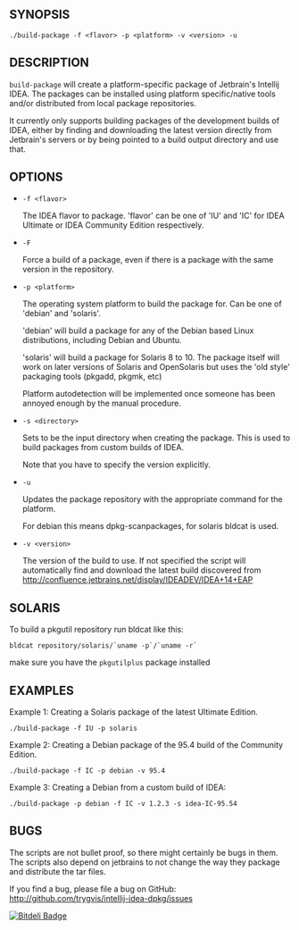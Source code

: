 SYNOPSIS
--------

    ./build-package -f <flavor> -p <platform> -v <version> -u

DESCRIPTION
--------

`build-package` will create a platform-specific package of Jetbrain's
Intellij IDEA. The packages can be installed using platform
specific/native tools and/or distributed from local package repositories.

It currently only supports building packages of the development builds
of IDEA, either by finding and downloading the latest version directly
from Jetbrain's servers or by being pointed to a build output directory
and use that.

OPTIONS
--------

* `-f <flavor>`

    The IDEA flavor to package. 'flavor' can be one of 'IU' and 'IC'
    for IDEA Ultimate or IDEA Community Edition respectively.

* `-F`

    Force a build of a package, even if there is a package with the same
    version in the repository.

* `-p <platform>`

    The operating system platform to build the package for. Can be one
    of 'debian' and 'solaris'.
    
    'debian' will build a package for any of the Debian based Linux
    distributions, including Debian and Ubuntu.

    'solaris' will build a package for Solaris 8 to 10. The package itself
    will work on later versions of Solaris and OpenSolaris but uses the
    'old style' packaging tools (pkgadd, pkgmk, etc)

    Platform autodetection will be implemented once someone has been
    annoyed enough by the manual procedure.

* `-s <directory>`

    Sets <directory> to be the input directory when creating the
    package. This is used to build packages from custom builds of IDEA.

    Note that you have to specify the version explicitly.

* `-u`

    Updates the package repository with the appropriate command for
    the platform.

    For debian this means dpkg-scanpackages, for solaris bldcat is used.

* `-v <version>`

    The version of the build to use. If not specified the script will
    automatically find and download the latest build discovered from
    http://confluence.jetbrains.net/display/IDEADEV/IDEA+14+EAP

SOLARIS
-------

To build a pkgutil repository run bldcat like this:

    bldcat repository/solaris/`uname -p`/`uname -r`
  
make sure you have the `pkgutilplus` package installed

EXAMPLES
-------

Example 1: Creating a Solaris package of the latest Ultimate Edition.

    ./build-package -f IU -p solaris

Example 2: Creating a Debian package of the 95.4 build of the Community Edition.

    ./build-package -f IC -p debian -v 95.4

Example 3: Creating a Debian from a custom build of IDEA:

    ./build-package -p debian -f IC -v 1.2.3 -s idea-IC-95.54

BUGS
----

The scripts are not bullet proof, so there might certainly be bugs in
them. The scripts also depend on jetbrains to not change the way they
package and distribute the tar files.

If you find a bug, please file a bug on GitHub:
http://github.com/trygvis/intellij-idea-dpkg/issues


[![Bitdeli Badge](https://d2weczhvl823v0.cloudfront.net/trygvis/intellij-idea-dpkg/trend.png)](https://bitdeli.com/free "Bitdeli Badge")


